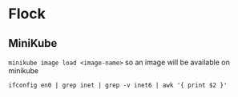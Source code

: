 # Flock

## MiniKube

`minikube image load <image-name>` so an image will be available on minikube

```
ifconfig en0 | grep inet | grep -v inet6 | awk '{ print $2 }'
```
